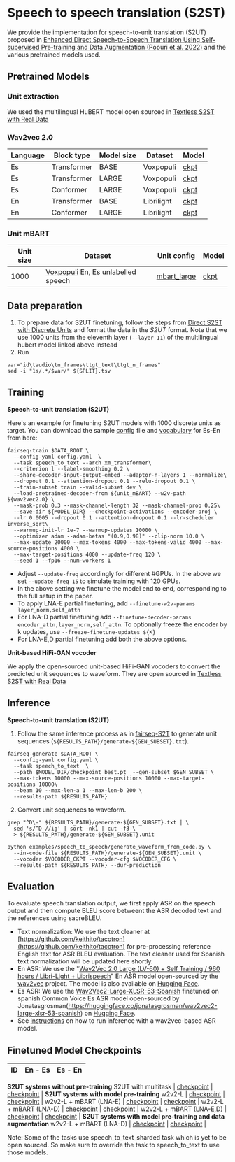 # Speech to speech translation (S2ST)

We provide the implementation for speech-to-unit translation (S2UT) proposed in [Enhanced Direct Speech-to-Speech Translation Using Self-supervised Pre-training and Data Augmentation (Popuri et al. 2022)](https://arxiv.org/abs/2204.02967) and the various pretrained models used.

## Pretrained Models

### Unit extraction

We used the multilingual HuBERT model open sourced in [Textless S2ST with Real Data](textless_s2st_real_data.md)

### Wav2vec 2.0

Language | Block type | Model size | Dataset | Model |
--- | --- | --- | --- | --- |
Es | Transformer | BASE | Voxpopuli | [ckpt](https://dl.fbaipublicfiles.com/fairseq/speech_to_speech/s2st_finetuning/w2v2/es/transformer_B.pt) |
Es | Transformer | LARGE | Voxpopuli | [ckpt](https://dl.fbaipublicfiles.com/fairseq/speech_to_speech/s2st_finetuning/w2v2/es/transformer_L.pt) |
Es | Conformer | LARGE | Voxpopuli | [ckpt](https://dl.fbaipublicfiles.com/fairseq/speech_to_speech/s2st_finetuning/w2v2/es/conformer_L.pt) |
En | Transformer | BASE | Librilight| [ckpt](https://dl.fbaipublicfiles.com/fairseq/speech_to_speech/s2st_finetuning/w2v2/en/transformer_B.pt) |
En | Conformer | LARGE | Librilight | [ckpt](https://dl.fbaipublicfiles.com/fairseq/speech_to_speech/s2st_finetuning/w2v2/en/conformer_L.pt) |

### Unit mBART

Unit size | Dataset | Unit config | Model |
--- | --- | --- | --- |
1000 | [Voxpopuli](https://aclanthology.org/2021.acl-long.80) En, Es unlabelled speech  | [mbart_large](https://github.com/pytorch/fairseq/blob/f591cc94caa85098ccf125a4782f91125b6a086d/fairseq/models/bart/model.py#L368) |[ckpt](https://dl.fbaipublicfiles.com/fairseq/speech_to_speech/s2st_finetuning/unit_mBART/checkpoint.pt) |

## Data preparation

1. To prepare data for S2UT finetuning, follow the steps from [Direct S2ST with Discrete Units](./direct_s2st_discrete_units.md) and format the data in the _S2UT_ format. Note that we use 1000 units from the eleventh layer (`--layer 11`) of the multilingual hubert model linked above instead
2. Run

```
var="id\taudio\tn_frames\ttgt_text\ttgt_n_frames"
sed -i "1s/.*/$var/" ${SPLIT}.tsv
```

## Training

**Speech-to-unit translation (S2UT)**

Here's an example for finetuning S2UT models with 1000 discrete units as target. You can download the sample [config](https://dl.fbaipublicfiles.com/fairseq/speech_to_speech/s2st_finetuning/config.yaml) file and [vocabulary](https://dl.fbaipublicfiles.com/fairseq/speech_to_speech/s2st_finetuning/dict.txt) for Es-En from here:

```
fairseq-train $DATA_ROOT \
  --config-yaml config.yaml  \
  --task speech_to_text --arch xm_transformer\
  --criterion l --label-smoothing 0.2 \
  --share-decoder-input-output-embed --adaptor-n-layers 1 --normalize\
  --dropout 0.1 --attention-dropout 0.1 --relu-dropout 0.1 \
  --train-subset train --valid-subset dev \
  --load-pretrained-decoder-from ${unit_mBART} --w2v-path ${wav2vec2.0} \
  --mask-prob 0.3 --mask-channel-length 32 --mask-channel-prob 0.25\
  --save-dir ${MODEL_DIR} --checkpoint-activations --encoder-proj \
  --lr 0.0005 --dropout 0.1 --attention-dropout 0.1 --lr-scheduler inverse_sqrt\
  --warmup-init-lr 1e-7 --warmup-updates 10000 \
  --optimizer adam --adam-betas "(0.9,0.98)" --clip-norm 10.0 \
  --max-update 20000 --max-tokens 4000 --max-tokens-valid 4000 --max-source-positions 4000 \
  --max-target-positions 4000 --update-freq 120 \
  --seed 1 --fp16 --num-workers 1
```

* Adjust `--update-freq` accordingly for different #GPUs. In the above we set `--update-freq 15` to simulate training with 120 GPUs.
* In the above setting we finetune the model end to end, corresponding to the full setup in the paper.
* To apply LNA-E partial finetuning, add `--finetune-w2v-params layer_norm,self_attn`
* For LNA-D partial finetuning add `--finetune-decoder-params encoder_attn,layer_norm,self_attn`. To optionally freeze the encoder by k updates, use `--freeze-finetune-updates ${K}`
* For LNA-E,D partial finetuning add both the above options.

**Unit-based HiFi-GAN vocoder**

We apply the open-sourced unit-based HiFi-GAN vocoders to convert the predicted unit sequences to waveform. They are open sourced in [Textless S2ST with Real Data](textless_s2st_real_data.md)

## Inference

**Speech-to-unit translation (S2UT)**

1. Follow the same inference process as in [fairseq-S2T](https://github.com/pytorch/fairseq/tree/main/examples/speech_to_text) to generate unit sequences (`${RESULTS_PATH}/generate-${GEN_SUBSET}.txt`).

```
fairseq-generate $DATA_ROOT \
  --config-yaml config.yaml \
  --task speech_to_text  \
  --path $MODEL_DIR/checkpoint_best.pt  --gen-subset $GEN_SUBSET \
  --max-tokens 10000 --max-source-positions 10000 --max-target-positions 10000\
  --beam 10 --max-len-a 1 --max-len-b 200 \
  --results-path ${RESULTS_PATH}
```

2. Convert unit sequences to waveform.

```
grep "^D\-" ${RESULTS_PATH}/generate-${GEN_SUBSET}.txt | \
  sed 's/^D-//ig' | sort -nk1 | cut -f3 \
  > ${RESULTS_PATH}/generate-${GEN_SUBSET}.unit

python examples/speech_to_speech/generate_waveform_from_code.py \
  --in-code-file ${RESULTS_PATH}/generate-${GEN_SUBSET}.unit \
  --vocoder $VOCODER_CKPT --vocoder-cfg $VOCODER_CFG \
  --results-path ${RESULTS_PATH} --dur-prediction
```

## Evaluation

To evaluate speech translation output, we first apply ASR on the speech output and then compute BLEU score betweent the ASR decoded text and the references using sacreBLEU.

* Text normalization: We use the text cleaner at [https://github.com/keithito/tacotron](https://github.com/keithito/tacotron) for pre-processing reference English text for ASR BLEU evaluation. The text cleaner used for Spanish text normalization will be updated here shortly.
* En ASR: We use the "[Wav2Vec 2.0 Large (LV-60) + Self Training / 960 hours / Libri-Light + Librispeech](https://dl.fbaipublicfiles.com/fairseq/wav2vec/wav2vec_vox_960h_pl.pt)" En ASR model open-sourced by the [wav2vec](https://github.com/pytorch/fairseq/tree/main/examples/wav2vec) project. The model is also available on [Hugging Face](https://huggingface.co/facebook/wav2vec2-large-960h-lv60-self).
* Es ASR: We use the [Wav2Vec2-Large-XLSR-53-Spanish](https://huggingface.co/facebook/wav2vec2-large-xlsr-53) finetuned on spanish Common Voice Es ASR model open-sourced by Jonatasgrosman(<https://huggingface.co/jonatasgrosman/wav2vec2-large-xlsr-53-spanish>) on [Hugging Face](https://huggingface.co/jonatasgrosman/wav2vec2-large-xlsr-53-spanish).
* See [instructions](https://github.com/pytorch/fairseq/tree/main/examples/wav2vec#evaluating-a-ctc-model) on how to run inference with a wav2vec-based ASR model.


## Finetuned Model Checkpoints

ID | En - Es | Es - En |
| --- | --- | --- |
**S2UT systems without pre-training**
S2UT with multitask | [checkpoint](https://dl.fbaipublicfiles.com/fairseq/speech_to_speech/s2st_finetuning/en_es//S2UT_w_multitask.pt) | [checkpoint](https://dl.fbaipublicfiles.com/fairseq/speech_to_speech/s2st_finetuning/es_en//S2UT_w_multitask.pt) |
**S2UT systems with model pre-training**
w2v2-L | [checkpoint](https://dl.fbaipublicfiles.com/fairseq/speech_to_speech/s2st_finetuning/en_es//w2v2_only.pt ) | [checkpoint](https://dl.fbaipublicfiles.com/fairseq/speech_to_speech/s2st_finetuning/es_en//w2v2_only.pt) |
w2v2-L + mBART (LNA-E) | [checkpoint](https://dl.fbaipublicfiles.com/fairseq/speech_to_speech/s2st_finetuning/en_es//w2v2_mbart_LNE.pt) | [checkpoint](https://dl.fbaipublicfiles.com/fairseq/speech_to_speech/s2st_finetuning/es_en//w2v2_mbart_LNE.pt) |
w2v2-L + mBART (LNA-D) | [checkpoint](https://dl.fbaipublicfiles.com/fairseq/speech_to_speech/s2st_finetuning/en_es//w2v2_mbart_LND.pt) | [checkpoint](https://dl.fbaipublicfiles.com/fairseq/speech_to_speech/s2st_finetuning/es_en//w2v2_mbart_LND.pt) |
w2v2-L + mBART (LNA-E,D) | [checkpoint](https://dl.fbaipublicfiles.com/fairseq/speech_to_speech/s2st_finetuning/en_es//w2v2_mbart_LNED.pt) | [checkpoint](https://dl.fbaipublicfiles.com/fairseq/speech_to_speech/s2st_finetuning/es_en//w2v2_mbart_LNED.pt) |
**S2UT systems with model pre-training and data augmentation**
w2v2-L + mBART (LNA-D) | [checkpoint](https://dl.fbaipublicfiles.com/fairseq/speech_to_speech/s2st_finetuning/en_es//w2v2_mbart_LND_w_ASR.pt) | [checkpoint](https://dl.fbaipublicfiles.com/fairseq/speech_to_speech/s2st_finetuning/es_en//w2v2_mbart_LND_w_ASR.pt) |

Note: Some of the tasks use speech_to_text_sharded task which is yet to be open sourced. So make sure to override the task to speech_to_text to use those models.